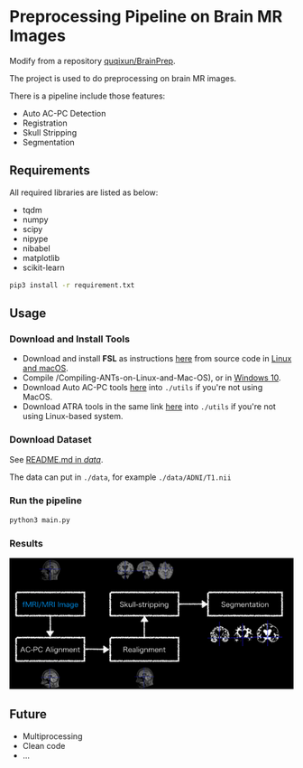 # Preprocessing Pipeline on Brain MR Images

Modify from a repository [quqixun/BrainPrep](https://github.com/quqixun/BrainPrep).

The project is used to do preprocessing on brain MR images.

There is a pipeline include those features:

- Auto AC-PC Detection
- Registration
- Skull Stripping
- Segmentation

## Requirements

All required libraries are listed as below:

- tqdm
- numpy
- scipy
- nipype
- nibabel
- matplotlib
- scikit-learn

```bash
pip3 install -r requirement.txt
```

## Usage

### Download and Install Tools

- Download and install **FSL** as instructions [here](https://fsl.fmrib.ox.ac.uk/fsl/fslwiki/Fsl**ANTs**) from source code in [Linux and macOS](https://github.com/ANTsX/ANTs/wikiInstallation).  
- Compile /Compiling-ANTs-on-Linux-and-Mac-OS), or in [Windows 10](https://github.com/ANTsX/ANTs/wiki/Compiling-ANTs-on-Windows-10).
- Download Auto AC-PC tools [here](https://www.nitrc.org/projects/art) into `./utils` if you're not using MacOS.
- Download ATRA tools in the same link [here](https://www.nitrc.org/projects/art) into `./utils` if you're not using Linux-based system.

### Download Dataset

See [README.md in *data*](./data/README.md).

The data can put in `./data`, for example `./data/ADNI/T1.nii`

### Run the pipeline

```bash
python3 main.py
```

### Results

![results](./docs/img.png)

## Future

- Multiprocessing
- Clean code
- ...
